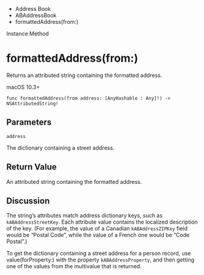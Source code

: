 

- Address Book
- ABAddressBook
-  formattedAddress(from:) 

Instance Method

# formattedAddress(from:)

Returns an attributed string containing the formatted address.

macOS 10.3+

``` source
func formattedAddress(from address: [AnyHashable : Any]!) -> NSAttributedString!
```

## Parameters 

`address`  

The dictionary containing a street address.

## Return Value

An attributed string containing the formatted address.

## Discussion

The string’s attributes match address dictionary keys, such as `kABAddressStreetKey`. Each attribute value contains the localized description of the key. (For example, the value of a Canadian `kABAddressZIPKey` field would be “Postal Code”, while the value of a French one would be “Code Postal”.)

To get the dictionary containing a street address for a person record, use value(forProperty:) with the property `kABAddressProperty`, and then getting one of the values from the multivalue that is returned.

